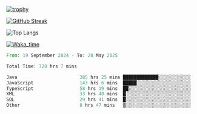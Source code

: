 <!--
**ren-joey/ren-joey** is a ✨ _special_ ✨ repository because its `README.md` (this file) appears on your GitHub profile.

Here are some ideas to get you started:

- 🔭 I’m currently working on ...
- 🌱 I’m currently learning ...
- 👯 I’m looking to collaborate on ...
- 🤔 I’m looking for help with ...
- 💬 Ask me about ...
- 📫 How to reach me: ...
- 😄 Pronouns: ...
- ⚡ Fun fact: ...
-->

[![trophy](https://github-profile-trophy.vercel.app/?username=ren-joey&theme=darkhub&column=5)](https://github.com/ren-joey)

[![GitHub Streak](https://streak-stats.demolab.com/?user=ren-joey&theme=dark)](https://github.com/ren-joey)

![Top Langs](https://github-readme-stats.vercel.app/api/top-langs?username=ren-joey&show_icons=true&layout=compact&locale=en&hide=html,CSS,scss,Pug,Twig&theme=dark)

[![Waka_time](https://github-readme-stats.vercel.app/api/wakatime?username=joeyren&theme=dark)](https://github.com/ren-joey)

<!--START_SECTION:waka-->

```rust
From: 19 September 2024 - To: 28 May 2025

Total Time: 728 hrs 7 mins

Java                       385 hrs 25 mins █████████████░░░░░░░░░░░░   52.30 %
JavaScript                 143 hrs 6 mins  █████░░░░░░░░░░░░░░░░░░░░   19.42 %
TypeScript                 58 hrs 19 mins  ██░░░░░░░░░░░░░░░░░░░░░░░   07.91 %
XML                        33 hrs 40 mins  █░░░░░░░░░░░░░░░░░░░░░░░░   04.57 %
SQL                        29 hrs 41 mins  █░░░░░░░░░░░░░░░░░░░░░░░░   04.03 %
Other                      8 hrs 47 mins   ▒░░░░░░░░░░░░░░░░░░░░░░░░   01.19 %
```

<!--END_SECTION:waka-->
